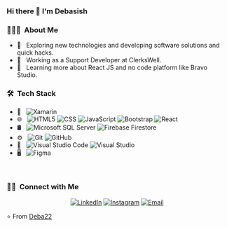 ### Hi there 👋 I'm Debasish

<h3> 👨🏻‍💻 &nbsp;About Me </h3>

- 🤔 &nbsp; Exploring new technologies and developing software solutions and quick hacks.
- 💼 &nbsp; Working as a Support Developer at ClerksWell.
- 🌱 &nbsp; Learning more about React JS and no code platform like Bravo Studio.

<h3> 🛠 &nbsp;Tech Stack</h3>

- 📱 &nbsp;
  ![Xamarin](https://img.shields.io/badge/-Xamarin-231e4f?style=flat&logo=Xamarin)
- 🌐 &nbsp;
  ![HTML5](https://img.shields.io/badge/-HTML5-231e4f?style=flat&logo=HTML5)
  ![CSS](https://img.shields.io/badge/-CSS-231e4f?style=flat&logo=CSS3&logoColor=1572B6)
  ![JavaScript](https://img.shields.io/badge/-JavaScript-231e4f?style=flat&logo=javascript)
  ![Bootstrap](https://img.shields.io/badge/-Bootstrap-231e4f?style=flat&logo=bootstrap&logoColor=563D7C)
  ![React](https://img.shields.io/badge/-React-231e4f?style=flat&logo=react)
- 🛢 &nbsp;
  ![Microsoft SQL Server](https://img.shields.io/badge/-Microsoft%20SQL%20Server-231e4f?style=flat&logo=Microsoft-SQL-Server)
  ![Firebase Firestore](https://img.shields.io/badge/-Firebase%20Firestore-231e4f?style=flat&logo=Firebase)
- ⚙️ &nbsp;
  ![Git](https://img.shields.io/badge/-Git-231e4f?style=flat&logo=git)
  ![GitHub](https://img.shields.io/badge/-GitHub-231e4f?style=flat&logo=github)
- 🔧 &nbsp;
  ![Visual Studio Code](https://img.shields.io/badge/-Visual%20Studio%20Code-231e4f?style=flat&logo=visual-studio-code&logoColor=007ACC)
  ![Visual Studio](https://img.shields.io/badge/-Visual%20Studio-231e4f?style=flat&logo=visual-studio&logoColor=007ACC)
- 🖥 &nbsp;
  ![Figma](https://img.shields.io/badge/-Figma-231e4f?style=flat&logo=figma)

<br/>


<h3> 🤝🏻 &nbsp;Connect with Me </h3>

<p align="center">
<a href="https://www.linkedin.com/in/debasish-gracias-47456a136"><img alt="LinkedIn" src="https://img.shields.io/badge/LinkedIn-Debasish%20Gracias-blue?style=flat-square&logo=linkedin"></a>
<a href="https://www.instagram.com/deba_gracias/"><img alt="Instagram" src="https://img.shields.io/badge/Instagram-debasish__-blue?style=flat-square&logo=instagram"></a>
<a href="mailto:debagracias@gmail.com"><img alt="Email" src="https://img.shields.io/badge/Email-debagracias@gmail.com-blue?style=flat-square&logo=gmail"></a>
</p>

⭐️ From [Deba22](https://github.com/Deba22)

<!--
**Deba22/Deba22** is a ✨ _special_ ✨ repository because its `README.md` (this file) appears on your GitHub profile.

Here are some ideas to get you started:

- 🔭 I’m currently working on ...
- 🌱 I’m currently learning ...
- 👯 I’m looking to collaborate on ...
- 🤔 I’m looking for help with ...
- 💬 Ask me about ...
- 📫 How to reach me: ...
- 😄 Pronouns: ...
- ⚡ Fun fact: ...
<a href="https://www.adityavsingh.com/"><img alt="Website" src="https://img.shields.io/badge/Website-www.adityavsingh.com-blue?style=flat-square&logo=google-chrome"></a>

<a href="https://github.com/Deba22">
  <img height="180em" width="500em" src="https://github-readme-stats.vercel.app/api?username=Deba22&theme=buefy&show_icons=true" />
  <img height="180em" width="500em" src="https://github-readme-stats.vercel.app/api/top-langs/?username=Deba22&theme=buefy&layout=compact" />
</a>

<br/>
-->
